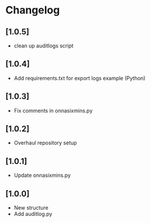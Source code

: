 # Changelog

## [1.0.5]

- clean up auditlogs script

## [1.0.4]

- Add requirements.txt for export logs example (Python)

## [1.0.3]

- Fix comments in onnasixmins.py

## [1.0.2]

- Overhaul repository setup

## [1.0.1]

- Update onnasixmins.py

## [1.0.0]

- New structure
- Add auditlog.py
